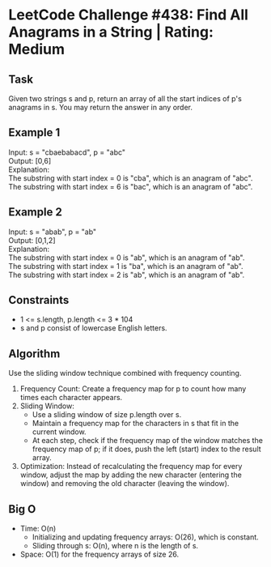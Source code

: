 # LeetCode Challenge #438: Find All Anagrams in a String | Rating: Medium

## Task

Given two strings s and p, return an array of all the start indices of p's anagrams in s. You may return the answer in any order.

## Example 1

Input: s = "cbaebabacd", p = "abc"  
Output: [0,6]  
Explanation:  
The substring with start index = 0 is "cba", which is an anagram of "abc".  
The substring with start index = 6 is "bac", which is an anagram of "abc".

## Example 2

Input: s = "abab", p = "ab"  
Output: [0,1,2]  
Explanation:  
The substring with start index = 0 is "ab", which is an anagram of "ab".  
The substring with start index = 1 is "ba", which is an anagram of "ab".  
The substring with start index = 2 is "ab", which is an anagram of "ab".

## Constraints

- 1 <= s.length, p.length <= 3 * 104
- s and p consist of lowercase English letters.

## Algorithm

Use the sliding window technique combined with frequency counting.

1. Frequency Count: Create a frequency map for p to count how many times each character appears.
2. Sliding Window:
    - Use a sliding window of size p.length over s.
    - Maintain a frequency map for the characters in s that fit in the current window.
    - At each step, check if the frequency map of the window matches the frequency map of p; if it does, push the left (start) index to the result array.
3. Optimization: Instead of recalculating the frequency map for every window, adjust the map by adding the new character (entering the window) and removing the old character (leaving the window).

## Big O

- Time: O(n)
  - Initializing and updating frequency arrays: O(26), which is constant.
  - Sliding through s: O(n), where n is the length of s.
- Space: O(1) for the frequency arrays of size 26.
